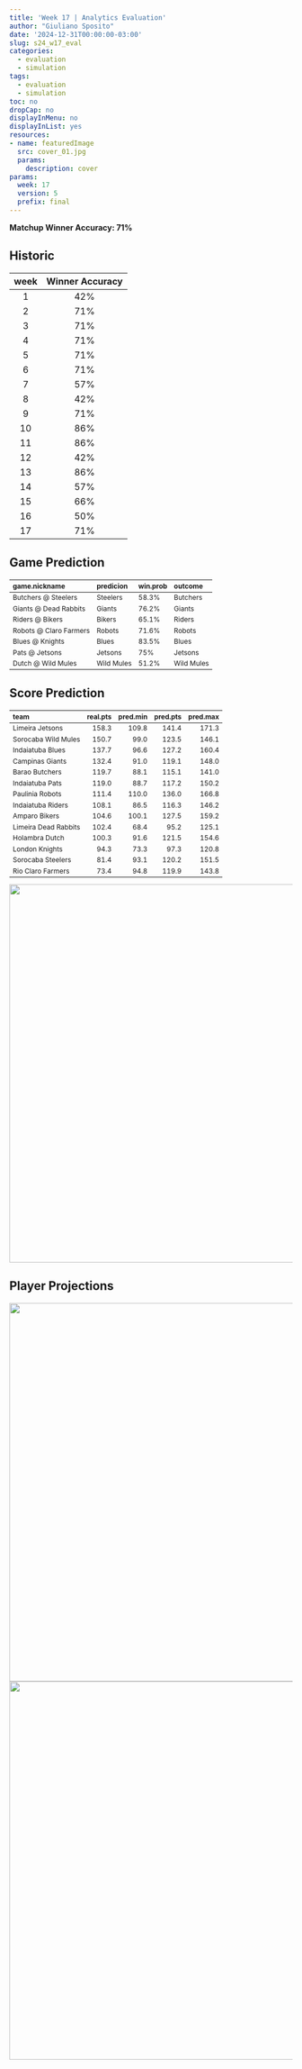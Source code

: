 ```yaml
---
title: 'Week 17 | Analytics Evaluation'
author: "Giuliano Sposito"
date: '2024-12-31T00:00:00-03:00'
slug: s24_w17_eval
categories:
  - evaluation
  - simulation
tags:
  - evaluation
  - simulation
toc: no
dropCap: no
displayInMenu: no
displayInList: yes
resources:
- name: featuredImage
  src: cover_01.jpg
  params:
    description: cover
params:
  week: 17
  version: 5
  prefix: final
---
```

<script src="{{< blogdown/postref >}}index_files/kePrint/kePrint.js"></script>
<link href="{{< blogdown/postref >}}index_files/lightable/lightable.css" rel="stylesheet" />
<script src="{{< blogdown/postref >}}index_files/kePrint/kePrint.js"></script>
<link href="{{< blogdown/postref >}}index_files/lightable/lightable.css" rel="stylesheet" />

**Matchup Winner Accuracy: 71%**

<!--more-->

## Historic

| week | Winner Accuracy |
|:----:|:---------------:|
| 1    |       42%       |
| 2    |       71%       |
| 3    |       71%       |
| 4    |       71%       |
| 5    |       71%       |
| 6    |       71%       |
| 7    |       57%       |
| 8    |       42%       |
| 9    |       71%       |
| 10   |       86%       |
| 11   |       86%       |
| 12   |       42%       |
| 13   |       86%       |
| 14   |       57%       |
| 15   |       66%       |
| 16   |       50%       |
| 17   |       71%       |







## Game Prediction

<table class="table" style="font-size: 12px; margin-left: auto; margin-right: auto;">
 <thead>
  <tr>
   <th style="text-align:left;"> game.nickname </th>
   <th style="text-align:left;"> predicion </th>
   <th style="text-align:left;"> win.prob </th>
   <th style="text-align:left;"> outcome </th>
  </tr>
 </thead>
<tbody>
  <tr>
   <td style="text-align:left;"> Butchers @ Steelers </td>
   <td style="text-align:left;"> Steelers </td>
   <td style="text-align:left;"> 58.3% </td>
   <td style="text-align:left;"> Butchers </td>
  </tr>
  <tr>
   <td style="text-align:left;"> Giants @ Dead Rabbits </td>
   <td style="text-align:left;"> Giants </td>
   <td style="text-align:left;"> 76.2% </td>
   <td style="text-align:left;"> Giants </td>
  </tr>
  <tr>
   <td style="text-align:left;"> Riders @ Bikers </td>
   <td style="text-align:left;"> Bikers </td>
   <td style="text-align:left;"> 65.1% </td>
   <td style="text-align:left;"> Riders </td>
  </tr>
  <tr>
   <td style="text-align:left;"> Robots @ Claro Farmers </td>
   <td style="text-align:left;"> Robots </td>
   <td style="text-align:left;"> 71.6% </td>
   <td style="text-align:left;"> Robots </td>
  </tr>
  <tr>
   <td style="text-align:left;"> Blues @ Knights </td>
   <td style="text-align:left;"> Blues </td>
   <td style="text-align:left;"> 83.5% </td>
   <td style="text-align:left;"> Blues </td>
  </tr>
  <tr>
   <td style="text-align:left;"> Pats @ Jetsons </td>
   <td style="text-align:left;"> Jetsons </td>
   <td style="text-align:left;"> 75% </td>
   <td style="text-align:left;"> Jetsons </td>
  </tr>
  <tr>
   <td style="text-align:left;"> Dutch @ Wild Mules </td>
   <td style="text-align:left;"> Wild Mules </td>
   <td style="text-align:left;"> 51.2% </td>
   <td style="text-align:left;"> Wild Mules </td>
  </tr>
</tbody>
</table>


## Score Prediction

<table class="table" style="font-size: 12px; margin-left: auto; margin-right: auto;">
 <thead>
  <tr>
   <th style="text-align:left;"> team </th>
   <th style="text-align:right;"> real.pts </th>
   <th style="text-align:right;"> pred.min </th>
   <th style="text-align:right;"> pred.pts </th>
   <th style="text-align:right;"> pred.max </th>
  </tr>
 </thead>
<tbody>
  <tr>
   <td style="text-align:left;"> Limeira Jetsons </td>
   <td style="text-align:right;"> 158.3 </td>
   <td style="text-align:right;"> 109.8 </td>
   <td style="text-align:right;"> 141.4 </td>
   <td style="text-align:right;"> 171.3 </td>
  </tr>
  <tr>
   <td style="text-align:left;"> Sorocaba Wild Mules </td>
   <td style="text-align:right;"> 150.7 </td>
   <td style="text-align:right;"> 99.0 </td>
   <td style="text-align:right;"> 123.5 </td>
   <td style="text-align:right;"> 146.1 </td>
  </tr>
  <tr>
   <td style="text-align:left;"> Indaiatuba Blues </td>
   <td style="text-align:right;"> 137.7 </td>
   <td style="text-align:right;"> 96.6 </td>
   <td style="text-align:right;"> 127.2 </td>
   <td style="text-align:right;"> 160.4 </td>
  </tr>
  <tr>
   <td style="text-align:left;"> Campinas Giants </td>
   <td style="text-align:right;"> 132.4 </td>
   <td style="text-align:right;"> 91.0 </td>
   <td style="text-align:right;"> 119.1 </td>
   <td style="text-align:right;"> 148.0 </td>
  </tr>
  <tr>
   <td style="text-align:left;"> Barao Butchers </td>
   <td style="text-align:right;"> 119.7 </td>
   <td style="text-align:right;"> 88.1 </td>
   <td style="text-align:right;"> 115.1 </td>
   <td style="text-align:right;"> 141.0 </td>
  </tr>
  <tr>
   <td style="text-align:left;"> Indaiatuba Pats </td>
   <td style="text-align:right;"> 119.0 </td>
   <td style="text-align:right;"> 88.7 </td>
   <td style="text-align:right;"> 117.2 </td>
   <td style="text-align:right;"> 150.2 </td>
  </tr>
  <tr>
   <td style="text-align:left;"> Paulinia Robots </td>
   <td style="text-align:right;"> 111.4 </td>
   <td style="text-align:right;"> 110.0 </td>
   <td style="text-align:right;"> 136.0 </td>
   <td style="text-align:right;"> 166.8 </td>
  </tr>
  <tr>
   <td style="text-align:left;"> Indaiatuba Riders </td>
   <td style="text-align:right;"> 108.1 </td>
   <td style="text-align:right;"> 86.5 </td>
   <td style="text-align:right;"> 116.3 </td>
   <td style="text-align:right;"> 146.2 </td>
  </tr>
  <tr>
   <td style="text-align:left;"> Amparo Bikers </td>
   <td style="text-align:right;"> 104.6 </td>
   <td style="text-align:right;"> 100.1 </td>
   <td style="text-align:right;"> 127.5 </td>
   <td style="text-align:right;"> 159.2 </td>
  </tr>
  <tr>
   <td style="text-align:left;"> Limeira Dead Rabbits </td>
   <td style="text-align:right;"> 102.4 </td>
   <td style="text-align:right;"> 68.4 </td>
   <td style="text-align:right;"> 95.2 </td>
   <td style="text-align:right;"> 125.1 </td>
  </tr>
  <tr>
   <td style="text-align:left;"> Holambra Dutch </td>
   <td style="text-align:right;"> 100.3 </td>
   <td style="text-align:right;"> 91.6 </td>
   <td style="text-align:right;"> 121.5 </td>
   <td style="text-align:right;"> 154.6 </td>
  </tr>
  <tr>
   <td style="text-align:left;"> London Knights </td>
   <td style="text-align:right;"> 94.3 </td>
   <td style="text-align:right;"> 73.3 </td>
   <td style="text-align:right;"> 97.3 </td>
   <td style="text-align:right;"> 120.8 </td>
  </tr>
  <tr>
   <td style="text-align:left;"> Sorocaba Steelers </td>
   <td style="text-align:right;"> 81.4 </td>
   <td style="text-align:right;"> 93.1 </td>
   <td style="text-align:right;"> 120.2 </td>
   <td style="text-align:right;"> 151.5 </td>
  </tr>
  <tr>
   <td style="text-align:left;"> Rio Claro Farmers </td>
   <td style="text-align:right;"> 73.4 </td>
   <td style="text-align:right;"> 94.8 </td>
   <td style="text-align:right;"> 119.9 </td>
   <td style="text-align:right;"> 143.8 </td>
  </tr>
</tbody>
</table>


<img src="{{< blogdown/postref >}}index_files/figure-html/scoreChart-1.png" width="672" />

## Player Projections

<img src="{{< blogdown/postref >}}index_files/figure-html/pointsProj-1.png" width="672" />

<img src="{{< blogdown/postref >}}index_files/figure-html/projErrors-1.png" width="672" />

